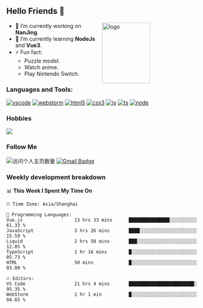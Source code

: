## Hello Friends 👋

<img src="https://github-readme-stats.vercel.app/api?username=Eugeniocode&show_icons=true&theme=vue" alt="logo" height="160" align="right" width="50%" />

- 🔭 I’m currently working on **NanJing**.
- 🌱 I’m currently learning **NodeJs** and **Vue3**.
- ⚡ Fun fact: 
  - Puzzle model.
  - Watch anime.
  - Play Nintendo Switch.



### Languages and Tools:

[![vscode](https://img.shields.io/badge/Visual%20Studio%20Code-blue?style=flat-square&logo=visualstudiocode&logoColor=ffffff)]()
[![webstorm](https://img.shields.io/badge/webstorm-528DD7?style=flat-square&logo=webstorm&logoColor=#ffffff)]()
[![html5](https://img.shields.io/badge/-HTML5-F16528?style=flat-square&logo=html5&logoColor=ffffff)]()
[![css3](https://img.shields.io/badge/-CSS3-3699D5?style=flat-square&logo=css3&logoColor=ffffff)]()
[![js](https://img.shields.io/badge/-Javascript-F0DA50?style=flat-square&logo=javascript&logoColor=ffffff)]()
[![ts](https://img.shields.io/badge/-Typescript-083061?style=flat-square&logo=typescript&logoColor=ffffff)]()
[![node](https://img.shields.io/badge/-Node.js-80BD00?style=flat-square&logo=nodedotjs&logoColor=ffffff)]()


### Hobbies

![](https://img.shields.io/badge/-Nintendo%20Switch-e60012?style=flat-square&logo=nintendo%20switch&logoColor=ffffff)

### Follow Me
![访问个人主页数量](https://komarev.com/ghpvc/?username=Eugeniocode&color=blue)
[![Gmail Badge](https://img.shields.io/badge/mail-eugeniocode@yeah.net-blue?style=flat&logo=Gmail&logoColor=white&link=mailto:eugeniocode@yeah.net)](mailto:eugeniocode@yeah.net)


### Weekly development breakdown
<!--START_SECTION:waka-->
📊 **This Week I Spent My Time On** 

```text
🕑︎ Time Zone: Asia/Shanghai

💬 Programming Languages: 
Vue.js                   13 hrs 33 mins      ███████████████░░░░░░░░░░   61.33 % 
JavaScript               3 hrs 26 mins       ████░░░░░░░░░░░░░░░░░░░░░   15.59 % 
Liquid                   2 hrs 50 mins       ███░░░░░░░░░░░░░░░░░░░░░░   12.85 % 
TypeScript               1 hr 16 mins        █░░░░░░░░░░░░░░░░░░░░░░░░   05.73 % 
HTML                     50 mins             █░░░░░░░░░░░░░░░░░░░░░░░░   03.80 % 

🔥 Editors: 
VS Code                  21 hrs 4 mins       ████████████████████████░   95.35 % 
WebStorm                 1 hr 1 min          █░░░░░░░░░░░░░░░░░░░░░░░░   04.65 % 
```


<!--END_SECTION:waka-->

